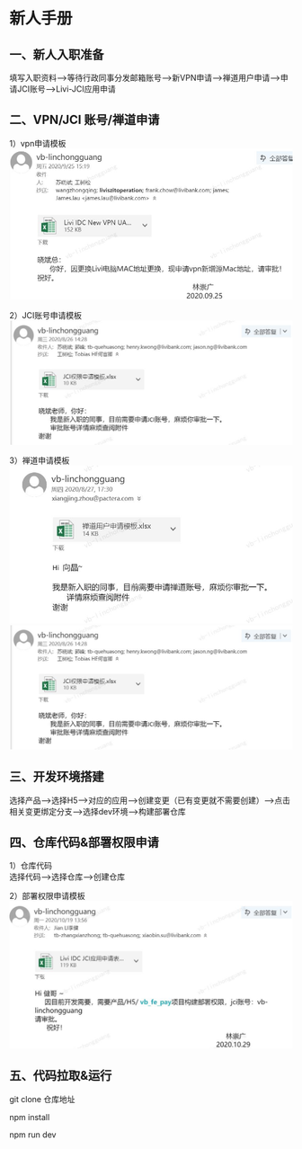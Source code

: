 # 新人手册

## 一、新人入职准备
填写入职资料—>等待行政同事分发邮箱账号—>新VPN申请—>禅道用户申请—>申请JCI账号—>Livi-JCI应用申请

## 二、VPN/JCI 账号/禅道申请
1）vpn申请模板  
![](./images/vpn.jpg)

2）JCI账号申请模板  
![Image text](./images/jci-account.jpg)

3）禅道申请模板 
![Image text](./images/chandao.jpg)
![](./images/jci-account.jpg)

## 三、开发环境搭建
选择产品—>选择H5—>对应的应用—>创建变更（已有变更就不需要创建）—>点击相关变更绑定分支—>选择dev环境—>构建部署仓库

## 四、仓库代码&部署权限申请
1）仓库代码  
选择代码—>选择仓库—>创建仓库

2）部署权限申请模板 
![](./images/jci-application.jpg)

## 五、代码拉取&运行
git clone 仓库地址 

npm install

npm run dev